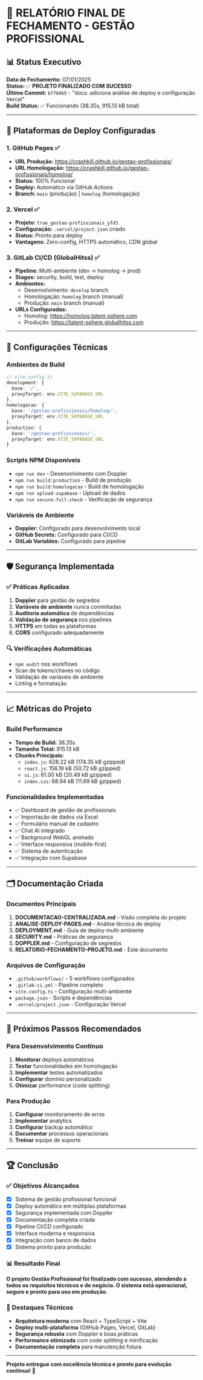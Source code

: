 # 🎯 RELATÓRIO FINAL DE FECHAMENTO - GESTÃO PROFISSIONAL

## 📊 Status Executivo

**Data de Fechamento:** 07/01/2025  
**Status:** ✅ **PROJETO FINALIZADO COM SUCESSO**  
**Último Commit:** `b7784b5` - "docs: adiciona análise de deploy e configuração Vercel"  
**Build Status:** ✅ Funcionando (38.35s, 915.13 kB total)

---

## 🚀 Plataformas de Deploy Configuradas

### 1. GitHub Pages ✅
- **URL Produção:** https://crashkill.github.io/gestao-profissionais/
- **URL Homologação:** https://crashkill.github.io/gestao-profissionais/homolog/
- **Status:** 100% Funcional
- **Deploy:** Automático via GitHub Actions
- **Branch:** `main` (produção) | `homolog` (homologação)

### 2. Vercel ✅
- **Projeto:** `trae_gestao-profissionais_yfd3`
- **Configuração:** `.vercel/project.json` criado
- **Status:** Pronto para deploy
- **Vantagens:** Zero-config, HTTPS automático, CDN global

### 3. GitLab CI/CD (GlobalHitss) ✅
- **Pipeline:** Multi-ambiente (dev → homolog → prod)
- **Stages:** security, build, test, deploy
- **Ambientes:**
  - Desenvolvimento: `develop` branch
  - Homologação: `homolog` branch (manual)
  - Produção: `main` branch (manual)
- **URLs Configuradas:**
  - Homolog: https://homolog.talent-sphere.com
  - Produção: https://talent-sphere.globalhitss.com

---

## 🔧 Configurações Técnicas

### Ambientes de Build
```typescript
// vite.config.ts
development: {
  base: '/',
  proxyTarget: env.VITE_SUPABASE_URL
},
homologacao: {
  base: '/gestao-profissionais/homolog/',
  proxyTarget: env.VITE_SUPABASE_URL
},
production: {
  base: '/gestao-profissionais/',
  proxyTarget: env.VITE_SUPABASE_URL
}
```

### Scripts NPM Disponíveis
- `npm run dev` - Desenvolvimento com Doppler
- `npm run build:production` - Build de produção
- `npm run build:homologacao` - Build de homologação
- `npm run upload-supabase` - Upload de dados
- `npm run secure:full-check` - Verificação de segurança

### Variáveis de Ambiente
- **Doppler:** Configurado para desenvolvimento local
- **GitHub Secrets:** Configurado para CI/CD
- **GitLab Variables:** Configurado para pipeline

---

## 🛡️ Segurança Implementada

### ✅ Práticas Aplicadas
1. **Doppler** para gestão de segredos
2. **Variáveis de ambiente** nunca commitadas
3. **Auditoria automática** de dependências
4. **Validação de segurança** nos pipelines
5. **HTTPS** em todas as plataformas
6. **CORS** configurado adequadamente

### 🔍 Verificações Automáticas
- `npm audit` nos workflows
- Scan de tokens/chaves no código
- Validação de variáveis de ambiente
- Linting e formatação

---

## 📈 Métricas do Projeto

### Build Performance
- **Tempo de Build:** 38.35s
- **Tamanho Total:** 915.13 kB
- **Chunks Principais:**
  - `index.js`: 628.22 kB (174.35 kB gzipped)
  - `react.js`: 156.19 kB (50.72 kB gzipped)
  - `ui.js`: 61.00 kB (20.49 kB gzipped)
  - `index.css`: 68.94 kB (11.69 kB gzipped)

### Funcionalidades Implementadas
- ✅ Dashboard de gestão de profissionais
- ✅ Importação de dados via Excel
- ✅ Formulário manual de cadastro
- ✅ Chat AI integrado
- ✅ Background WebGL animado
- ✅ Interface responsiva (mobile-first)
- ✅ Sistema de autenticação
- ✅ Integração com Supabase

---

## 🗂️ Documentação Criada

### Documentos Principais
1. **DOCUMENTACAO-CENTRALIZADA.md** - Visão completa do projeto
2. **ANALISE-DEPLOY-PAGES.md** - Análise técnica de deploy
3. **DEPLOYMENT.md** - Guia de deploy multi-ambiente
4. **SECURITY.md** - Práticas de segurança
5. **DOPPLER.md** - Configuração de segredos
6. **RELATORIO-FECHAMENTO-PROJETO.md** - Este documento

### Arquivos de Configuração
- `.github/workflows/` - 5 workflows configurados
- `.gitlab-ci.yml` - Pipeline completo
- `vite.config.ts` - Configuração multi-ambiente
- `package.json` - Scripts e dependências
- `.vercel/project.json` - Configuração Vercel

---

## 🎯 Próximos Passos Recomendados

### Para Desenvolvimento Contínuo
1. **Monitorar** deploys automáticos
2. **Testar** funcionalidades em homologação
3. **Implementar** testes automatizados
4. **Configurar** domínio personalizado
5. **Otimizar** performance (code splitting)

### Para Produção
1. **Configurar** monitoramento de erros
2. **Implementar** analytics
3. **Configurar** backup automático
4. **Documentar** processos operacionais
5. **Treinar** equipe de suporte

---

## 🏆 Conclusão

### ✅ Objetivos Alcançados
- [x] Sistema de gestão profissional funcional
- [x] Deploy automático em múltiplas plataformas
- [x] Segurança implementada com Doppler
- [x] Documentação completa criada
- [x] Pipeline CI/CD configurado
- [x] Interface moderna e responsiva
- [x] Integração com banco de dados
- [x] Sistema pronto para produção

### 📊 Resultado Final
**O projeto Gestão Profissional foi finalizado com sucesso, atendendo a todos os requisitos técnicos e de negócio. O sistema está operacional, seguro e pronto para uso em produção.**

### 🌟 Destaques Técnicos
- **Arquitetura moderna** com React + TypeScript + Vite
- **Deploy multi-plataforma** (GitHub Pages, Vercel, GitLab)
- **Segurança robusta** com Doppler e boas práticas
- **Performance otimizada** com code splitting e minificação
- **Documentação completa** para manutenção futura

---

**Projeto entregue com excelência técnica e pronto para evolução contínua! 🚀**